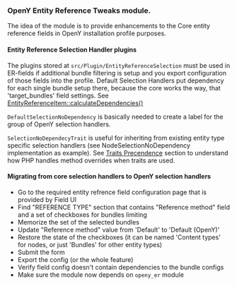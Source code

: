 ### OpenY Entity Reference Tweaks module.

The idea of the module is to provide enhancements to the Core entity reference fields in OpenY installation profile purposes.

#### Entity Reference Selection Handler plugins

The plugins stored at `src/Plugin/EntityReferenceSelection` must be used in ER-fields if additional bundle filtering is setup and you export configuration of those fields into the profile.
Default Selection Handlers put dependency for each single bundle setup there, because the core works the way, that 'target_bundles' field settings. See [EntityReferenceItem::calculateDependencies()](https://api.drupal.org/api/drupal/core%21lib%21Drupal%21Core%21Field%21Plugin%21Field%21FieldType%21EntityReferenceItem.php/function/EntityReferenceItem%3A%3AcalculateDependencies/8.5.x)

`DefaultSelectionNoDependency` is basically needed to create a label for the group of OpenY selection handlers.

`SelectionNoDependecyTrait` is useful for inheriting from existing entity type specific selection handlers (see NodeSelectionNoDependency implementation as example).
See [Traits Precendence](http://php.net/manual/en/language.oop5.traits.php#language.oop5.traits.precedence) section to understand how PHP handles method overrides when traits are used.

#### Migrating from core selection handlers to OpenY selection handlers

- Go to the required entity refrence field configuration page that is provided by Field UI
- Find "REFERENCE TYPE" section that contains "Reference method" field and a set of checkboxes for bundles limiting
- Memorize the set of the selected bundles
- Update "Reference method" value from 'Default' to 'Default (OpenY)'
- Restore the state of the checkboxes (it can be named 'Content types' for nodes, or just 'Bundles' for other entity types)
- Submit the form
- Export the config (or the whole feature)
- Verify field config doesn't contain dependencies to the bundle configs
- Make sure the module now depends on `openy_er` module


